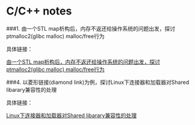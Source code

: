 # C/C++ notes

###1. 由一个STL map析构后，内存不返还给操作系统的问题出发，探讨ptmalloc2(glibc malloc) malloc/free行为

具体链接：

[由一个STL map析构后，内存不返还给操作系统的问题出发，探讨ptmalloc2(glibc malloc) malloc/free行为](./0001/)



###4. 以菱形链接(diamond link)为例，探讨Linux下连接器和加载器对Shared libarary兼容性的处理

具体链接：

[Linux下连接器和加载器对Shared libarary兼容性的处理](./0004/)
